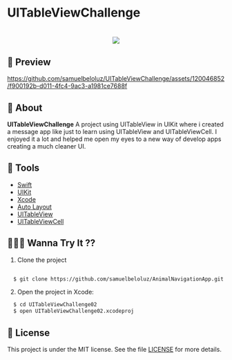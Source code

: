 # UITableViewChallenge



<h1 align="center">
    <img src="https://ik.imagekit.io/SamuelBelo/753b5d769360fbe911ec110e59716dd9-sticker.png?updatedAt=1697757905569"/>



## 📼 Preview


https://github.com/samuelbeloluz/UITableViewChallenge/assets/120046852/f900192b-d011-4fc4-9ac3-a1981ce7688f



## 📕 About

**UITableViewChallenge** A project using UITableView in UIKit where i created a message app like just to learn using UITableView and UITableViewCell. I enjoyed it a lot and helped me open my eyes to a new way of develop apps creating a much cleaner UI.

## 🔨 Tools

- [Swift](https://www.swift.org/documentation/)
- [UIKit](https://developer.apple.com/documentation/uikit)
- [Xcode](https://developer.apple.com/documentation/xcode)
- [Auto Layout](https://developer.apple.com/library/archive/documentation/UserExperience/Conceptual/AutolayoutPG/index.html)
- [UITableView](https://developer.apple.com/documentation/uikit/uitableview)
- [UITableViewCell](https://developer.apple.com/documentation/uikit/uitableviewcell)

## 🧑🏻‍💻 Wanna Try It ??

01. Clone the project
```bash
  
  $ git clone https://github.com/samuelbeloluz/AnimalNavigationApp.git
````

02. Open the project in Xcode:
```bash
  $ cd UITableViewChallenge02
  $ open UITableViewChallenge02.xcodeproj
````

## 📝 License

This project is under the MIT license. See the file [LICENSE](https://opensource.org/license/mit/) for more details.
